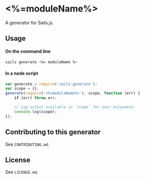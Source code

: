 # <%=moduleName%>

A generator for Sails.js.


## Usage

#### On the command line

```sh
sails generate <%= moduleName %>
```

#### In a node script

```javascript
var generate = require('sails-generate');
var scope = {};
generate(require('<%=moduleName%>'), scope, function (err) {
	if (err) throw err;

	// Log output available in `scope` for your enjoyment:
	console.log(scope);
});
```


## Contributing to this generator

See `CONTRIBUTING.md`.

## License

See `LICENSE.md`.

